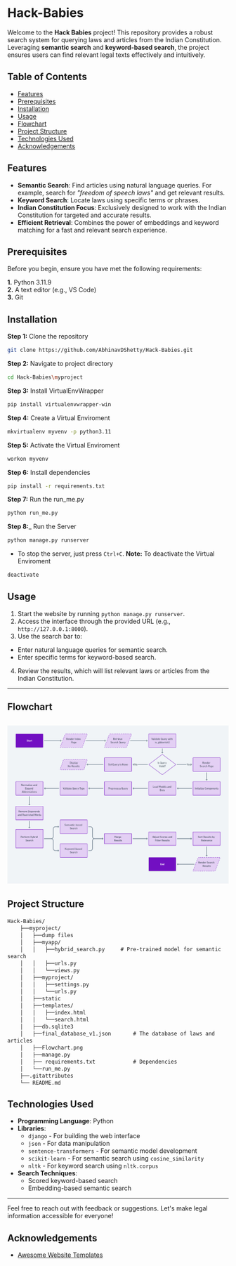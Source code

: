 
# Hack-Babies

Welcome to the **Hack Babies** project! This repository provides a robust search system for querying laws and articles from the Indian Constitution. Leveraging **semantic search** and **keyword-based search**, the project ensures users can find relevant legal texts effectively and intuitively.

## Table of Contents
- [Features](#features)
- [Prerequisites](#prerequisites)
- [Installation](#installation)
- [Usage](#usage)
- [Flowchart](#flowchart)
- [Project Structure](#project-structure)
- [Technologies Used](#technologies-used)
- [Acknowledgements](#acknowledgements)
## Features

- **Semantic Search**: Find articles using natural language queries. For example, search for *"freedom of speech laws"* and get relevant results.
- **Keyword Search**: Locate laws using specific terms or phrases.
- **Indian Constitution Focus**: Exclusively designed to work with the Indian Constitution for targeted and accurate results.
- **Efficient Retrieval**: Combines the power of embeddings and keyword matching for a fast and relevant search experience.



## Prerequisites
Before you begin, ensure you have met the following requirements:

__1.__ Python 3.11.9  
__2.__ A text editor (e.g., VS Code)  
__3.__ Git
## Installation

__Step 1:__ Clone the repository
```bash
git clone https://github.com/AbhinavDShetty/Hack-Babies.git
```
__Step 2:__ Navigate to project directory
```bash
cd Hack-Babies\myproject
```
__Step 3:__ Install VirtualEnvWrapper
```bash
pip install virtualenvwrapper-win
```
__Step 4:__ Create a Virtual Enviroment
```bash
mkvirtualenv myvenv -p python3.11
```
__Step 5:__ Activate the Virtual Enviroment
```bash
workon myvenv
```
__Step 6:__ Install dependencies
```bash
pip install -r requirements.txt
```
__Step 7:__ Run the run_me.py
```bash
python run_me.py
```
__Step 8:___ Run the Server
```bash
python manage.py runserver
```
- To stop the server, just press `Ctrl+C`.
__Note:__ To deactivate the Virtual Enviroment
```bash
deactivate
```
## Usage

1. Start the website by running `python manage.py runserver`.    
2. Access the interface through the provided URL (e.g., `http://127.0.0.1:8000`).  
3. Use the search bar to:  
  - Enter natural language queries for semantic search.  
  - Enter specific terms for keyword-based search.  
4. Review the results, which will list relevant laws or articles from the Indian   Constitution.  

---
## Flowchart
![Flowchart](myproject/Flowchart.jpg)
---

## Project Structure

```
Hack-Babies/
	├──myproject/
	│	├──dump files
	│	├──myapp/
	│	│	├──hybrid_search.py		# Pre-trained model for semantic search
	│	│	├──urls.py
	│	│	└──views.py
	│	├──myproject/
	│	│	├──settings.py
	│	│	└──urls.py
	│	├──static
	│	├──templates/
	│	│	├──index.html
	│	│	└──search.html
	│	├──db.sqlite3
	│	├──final_database_v1.json		# The database of laws and articles
	│	├──Flowchart.png
	│	├──manage.py
	│	├── requirements.txt			# Dependencies
	│	└──run_me.py
	├──.gitattributes              
	└── README.md  
```

## Technologies Used

- **Programming Language**: Python
- **Libraries**: 
  - `django` - For building the web interface
  - `json` - For data manipulation
  - `sentence-transformers` - For semantic model development
  - `scikit-learn` - For semantic search using `cosine_similarity`
  - `nltk` - For keyword search using `nltk.corpus`
- **Search Techniques**:
  - Scored keyword-based search
  - Embedding-based semantic search

---

Feel free to reach out with feedback or suggestions. Let's make legal information accessible for everyone!
## Acknowledgements

 - [Awesome Website Templates](https://bootstrapmade.com)

